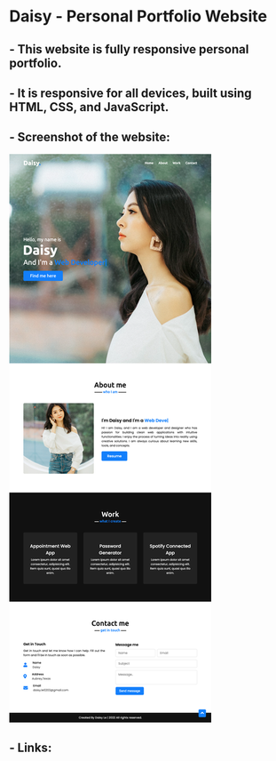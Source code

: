 # Daisy - Personal Portfolio Website
## - This website is fully responsive personal portfolio.
## - It is responsive for all devices, built using HTML, CSS, and JavaScript.
## - Screenshot of the website:
![The website includes a navigation bar, a header image, an about me section, a work section with three of my projects and a contact me at the bottom of the page.](assets/images/screenshot.png)
## - Links:
